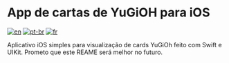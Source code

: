 # App de cartas de YuGiOH para iOS
[![en](https://img.shields.io/badge/lang-en-red.svg)](https://github.com/filipemsilv4/YuGiOH-Cards-iOS-App/blob/master/README.md)
[![pt-br](https://img.shields.io/badge/lang-pt--br-green.svg)](https://github.com/filipemsilv4/YuGiOH-Cards-iOS-App/blob/master/README.pt-br.md)
[![fr](https://img.shields.io/badge/lang-es-yellow.svg)](https://github.com/filipemsilv4/YuGiOH-Cards-iOS-App/blob/master/README.fr.md)


Aplicativo iOS simples para visualização de cards YuGiOh feito com Swift e UIKit. Prometo que este REAME será melhor no futuro.